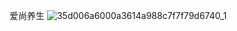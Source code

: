 爱尚养生
![35d006a6000a3614a988c7f7f79d6740_1](https://user-images.githubusercontent.com/127100362/223104962-d8b442d8-e701-4636-b58e-aef506b80646.jpg)
